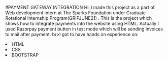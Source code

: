 #PAYMENT GATEWAY INTEGRATION
Hii,I made this project as a part of Web development intern at The Sparks Foundation under Graduate Rotational Internship Program(GRIPJUNE21)
</b>.
This is the  project which shows how to integrate payments  into the website using HTML. Actually I used Razorpay payment button in test mode which will be sending invoices to mail after payment.
br>I got to have hands on experience on:
<li>HTML
<li>CSS
<li>BOOTSTRAP
 
